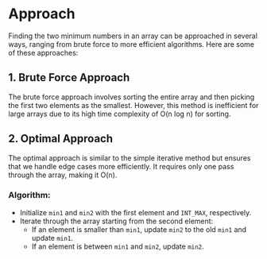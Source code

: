 # Approach

Finding the two minimum numbers in an array can be approached in several ways, ranging from brute force to more efficient algorithms. Here are some of these approaches:

## 1. Brute Force Approach

The brute force approach involves sorting the entire array and then picking the first two elements as the smallest. However, this method is inefficient for large arrays due to its high time complexity of O(n log n) for sorting.

## 2. Optimal Approach

The optimal approach is similar to the simple iterative method but ensures that we handle edge cases more efficiently. It requires only one pass through the array, making it O(n).

### Algorithm:

- Initialize `min1` and `min2` with the first element and `INT_MAX`, respectively.
- Iterate through the array starting from the second element:
  - If an element is smaller than `min1`, update `min2` to the old `min1` and update `min1`.
  - If an element is between `min1` and `min2`, update `min2`.
